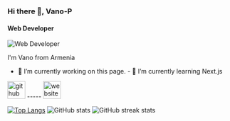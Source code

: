 ### Hi there 👋, Vano-P
#### Web Developer
![Web Developer](https://arturssmirnovs.github.io/github-profile-readme-generator/images/banner.png)

I'm Vano from Armenia

- 🔭 I’m currently working on this page. - 🌱 I’m currently learning Next.js 


[<img src='https://cdn.jsdelivr.net/npm/simple-icons@3.0.1/icons/github.svg' alt='github' height='40'>](https://github.com/Vano-P) ----- [<img src='https://cdn.jsdelivr.net/npm/simple-icons@3.0.1/icons/icloud.svg' alt='website' height='40'>](https://vano-p.github.io/Portfolio/)  

<!--
<a href='https://archiveprogram.github.com/'><img src='https://raw.githubusercontent.com/acervenky/animated-github-badges/master/assets/acbadge.gif' width='40' height='40'></a> <a href='https://docs.github.com/en/developers'><img src='https://raw.githubusercontent.com/acervenky/animated-github-badges/master/assets/devbadge.gif' width='40' height='40'></a> <a href='https://github.com/pricing'><img src='https://raw.githubusercontent.com/acervenky/animated-github-badges/master/assets/pro.gif' width='40' height='40'></a> <a href='https://stars.github.com/'><img src='https://raw.githubusercontent.com/acervenky/animated-github-badges/master/assets/starbadge.gif' width='35' height='35'></a> 
-->

<!--
[![trophy](https://github-profile-trophy.vercel.app/?username=Vano-P)](https://github.com/ryo-ma/github-profile-trophy)
-->

[![Top Langs](https://github-readme-stats.vercel.app/api/top-langs/?username=Vano-P)](https://github.com/anuraghazra/github-readme-stats)
![GitHub stats](https://github-readme-stats.vercel.app/api?username=Vano-P&show_icons=true) ![GitHub streak stats](https://streak-stats.demolab.com/?user=Vano-P)  

